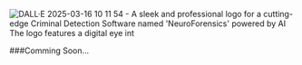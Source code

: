 ![DALL·E 2025-03-16 10 11 54 - A sleek and professional logo for a cutting-edge Criminal Detection Software named 'NeuroForensics' powered by AI  The logo features a digital eye int](https://github.com/user-attachments/assets/246952ec-7f50-49da-a683-5cfb6d11a6b0)



###Comming Soon...
